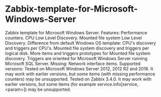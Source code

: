 # Zabbix-template-for-Microsoft-Windows-Server
Zabbix template for Microsoft Windows Server.  Features:  Performance counters. CPU Low Level Discovery. Mounted file system Low Level Discovery. Difference from default Windows OS template:  CPU's discovery and triggers per CPU's. Mounted file system discovery and triggers per logical disk. More items and triggers prototypes for Mounted file system discovery. Triggers are oriented for Microsoft Windows Server running Microsoft SQL Server. Missing:  Network interface items. Supported versions:  Tested on Microsoft Windows Server 2012, 2012 R2 and 2016. It may work with earlier versions, but some items (with missing performance counters) may be unsupported.  Tested on Zabbix 3.4.0. It may work with earlier versions, but some items (for example service.info[service,&lt;param>]) may be unsupported.
